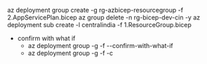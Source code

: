 az deployment group create -g rg-azbicep-resourcegroup -f 2.AppServicePlan.bicep
az group delete -n rg-bicep-dev-cin -y
az deployment sub create -l centralindia -f 1.ResourceGroup.bicep

- confirm with what if
  - az deployment group -g <resource group name> -f <file name.bicep> --confirm-with-what-if
  - az deployment group -g <resource group name> -f <file name.bicep> -c